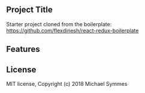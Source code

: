 ## Project Title

Starter project cloned from the boilerplate: https://github.com/flexdinesh/react-redux-boilerplate 

## Features

## License

MIT license, Copyright (c) 2018 Michael Symmes
